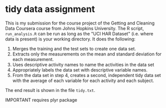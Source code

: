 # tidy data assignment

This is my submission for the course project of the Getting and Cleaning Data Coursera course from Johns Hopkins University.
The R script, `run_analysis.R` can be run as long as the "UCI HAR Dataset" (i.e. where data is present) is  your working directory. It does the following:

1. Merges the training and the test sets to create one data set.
2. Extracts only the measurements on the mean and standard deviation for each measurement.
3. Uses descriptive activity names to name the activities in the data set
4. Appropriately labels the data set with descriptive variable names.
5. From the data set in step 4, creates a second, independent tidy data set with the average of each variable for each activity and each subject.

The end result is shown in the file `tidy.txt`.

IMPORTANT requires plyr package
